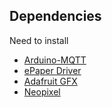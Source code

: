 ## Dependencies

Need to install

 - [Arduino-MQTT](https://github.com/256dpi/arduino-mqtt)
 - [ePaper Driver](https://github.com/ZinggJM/GxEPD/)
 - [Adafruit GFX](https://github.com/adafruit/Adafruit-GFX-Library)
 - [Neopixel](https://github.com/adafruit/Adafruit_NeoPixel)
